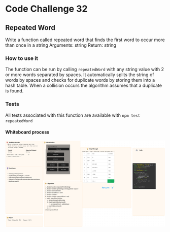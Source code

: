 # Code Challenge 32

## Repeated Word

Write a function called repeated word that finds the first word to occur more than once in a string
Arguments: string
Return: string

### How to use it

The function can be run by calling `repeatedWord` with any string value with 2 or more words separated by spaces. It automatically splits the string of words by spaces and checks for duplicate words by storing them into a hash table. When a collision occurs the algorithm assumes that a duplicate is found.

### Tests

All tests associated with this function are available with `npm test repeatedWord`

#### Whiteboard process

![Code Challenge 32 UML](./assets/CodeChallenge32.png)
